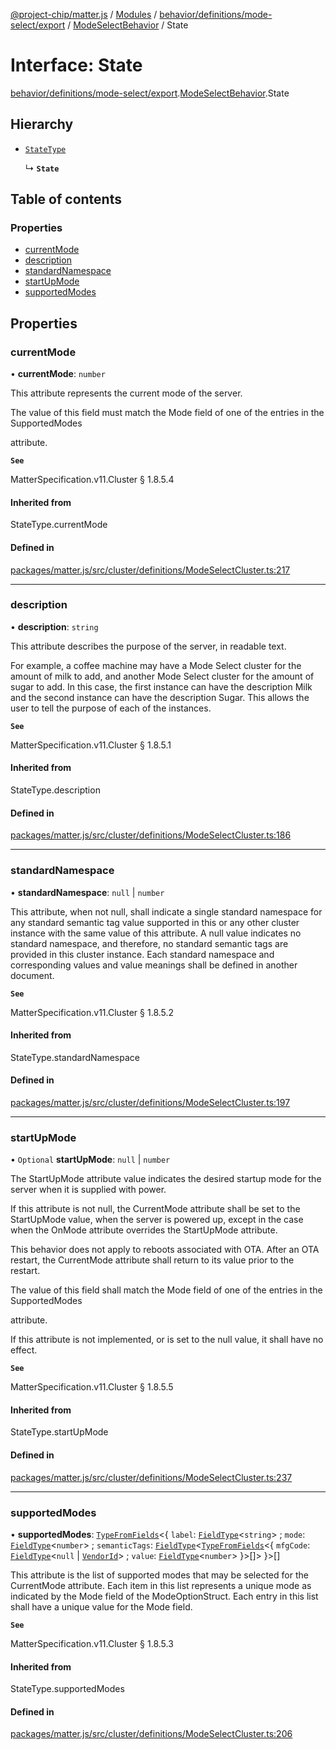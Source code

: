 [@project-chip/matter.js](../README.md) / [Modules](../modules.md) / [behavior/definitions/mode-select/export](../modules/behavior_definitions_mode_select_export.md) / [ModeSelectBehavior](../modules/behavior_definitions_mode_select_export.ModeSelectBehavior.md) / State

# Interface: State

[behavior/definitions/mode-select/export](../modules/behavior_definitions_mode_select_export.md).[ModeSelectBehavior](../modules/behavior_definitions_mode_select_export.ModeSelectBehavior.md).State

## Hierarchy

- [`StateType`](../modules/behavior_definitions_mode_select_export._internal_.md#statetype)

  ↳ **`State`**

## Table of contents

### Properties

- [currentMode](behavior_definitions_mode_select_export.ModeSelectBehavior.State.md#currentmode)
- [description](behavior_definitions_mode_select_export.ModeSelectBehavior.State.md#description)
- [standardNamespace](behavior_definitions_mode_select_export.ModeSelectBehavior.State.md#standardnamespace)
- [startUpMode](behavior_definitions_mode_select_export.ModeSelectBehavior.State.md#startupmode)
- [supportedModes](behavior_definitions_mode_select_export.ModeSelectBehavior.State.md#supportedmodes)

## Properties

### currentMode

• **currentMode**: `number`

This attribute represents the current mode of the server.

The value of this field must match the Mode field of one of the entries in the SupportedModes

attribute.

**`See`**

MatterSpecification.v11.Cluster § 1.8.5.4

#### Inherited from

StateType.currentMode

#### Defined in

[packages/matter.js/src/cluster/definitions/ModeSelectCluster.ts:217](https://github.com/project-chip/matter.js/blob/0c058ae17fdba4c0b89b8b13c309011d51782299/packages/matter.js/src/cluster/definitions/ModeSelectCluster.ts#L217)

___

### description

• **description**: `string`

This attribute describes the purpose of the server, in readable text.

For example, a coffee machine may have a Mode Select cluster for the amount of milk to add, and another
Mode Select cluster for the amount of sugar to add. In this case, the first instance can have the
description Milk and the second instance can have the description Sugar. This allows the user to tell
the purpose of each of the instances.

**`See`**

MatterSpecification.v11.Cluster § 1.8.5.1

#### Inherited from

StateType.description

#### Defined in

[packages/matter.js/src/cluster/definitions/ModeSelectCluster.ts:186](https://github.com/project-chip/matter.js/blob/0c058ae17fdba4c0b89b8b13c309011d51782299/packages/matter.js/src/cluster/definitions/ModeSelectCluster.ts#L186)

___

### standardNamespace

• **standardNamespace**: ``null`` \| `number`

This attribute, when not null, shall indicate a single standard namespace for any standard semantic tag
value supported in this or any other cluster instance with the same value of this attribute. A null
value indicates no standard namespace, and therefore, no standard semantic tags are provided in this
cluster instance. Each standard namespace and corresponding values and value meanings shall be defined
in another document.

**`See`**

MatterSpecification.v11.Cluster § 1.8.5.2

#### Inherited from

StateType.standardNamespace

#### Defined in

[packages/matter.js/src/cluster/definitions/ModeSelectCluster.ts:197](https://github.com/project-chip/matter.js/blob/0c058ae17fdba4c0b89b8b13c309011d51782299/packages/matter.js/src/cluster/definitions/ModeSelectCluster.ts#L197)

___

### startUpMode

• `Optional` **startUpMode**: ``null`` \| `number`

The StartUpMode attribute value indicates the desired startup mode for the server when it is supplied
with power.

If this attribute is not null, the CurrentMode attribute shall be set to the StartUpMode value, when the
server is powered up, except in the case when the OnMode attribute overrides the StartUpMode attribute.

This behavior does not apply to reboots associated with OTA. After an OTA restart, the CurrentMode
attribute shall return to its value prior to the restart.

The value of this field shall match the Mode field of one of the entries in the SupportedModes

attribute.

If this attribute is not implemented, or is set to the null value, it shall have no effect.

**`See`**

MatterSpecification.v11.Cluster § 1.8.5.5

#### Inherited from

StateType.startUpMode

#### Defined in

[packages/matter.js/src/cluster/definitions/ModeSelectCluster.ts:237](https://github.com/project-chip/matter.js/blob/0c058ae17fdba4c0b89b8b13c309011d51782299/packages/matter.js/src/cluster/definitions/ModeSelectCluster.ts#L237)

___

### supportedModes

• **supportedModes**: [`TypeFromFields`](../modules/tlv_export.md#typefromfields)\<\{ `label`: [`FieldType`](tlv_export.FieldType.md)\<`string`\> ; `mode`: [`FieldType`](tlv_export.FieldType.md)\<`number`\> ; `semanticTags`: [`FieldType`](tlv_export.FieldType.md)\<[`TypeFromFields`](../modules/tlv_export.md#typefromfields)\<\{ `mfgCode`: [`FieldType`](tlv_export.FieldType.md)\<``null`` \| [`VendorId`](../modules/datatype_export.md#vendorid)\> ; `value`: [`FieldType`](tlv_export.FieldType.md)\<`number`\>  }\>[]\>  }\>[]

This attribute is the list of supported modes that may be selected for the CurrentMode attribute. Each
item in this list represents a unique mode as indicated by the Mode field of the ModeOptionStruct. Each
entry in this list shall have a unique value for the Mode field.

**`See`**

MatterSpecification.v11.Cluster § 1.8.5.3

#### Inherited from

StateType.supportedModes

#### Defined in

[packages/matter.js/src/cluster/definitions/ModeSelectCluster.ts:206](https://github.com/project-chip/matter.js/blob/0c058ae17fdba4c0b89b8b13c309011d51782299/packages/matter.js/src/cluster/definitions/ModeSelectCluster.ts#L206)
